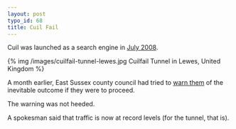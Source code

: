 ```yaml
--- 
layout: post
typo_id: 68
title: Cuil Fail
---
```

Cuil was launched as a search engine in <a href="http://en.wikipedia.org/wiki/Cuil#History">July 2008</a>.

{% img /images/cuilfail-tunnel-lewes.jpg Cuilfail Tunnel in Lewes, United Kingdom %}

<!--more-->

A month earlier, East Sussex county council had tried to <a href="http://www.eastsussex.gov.uk/yourcouncil/pressoffice/pressreleases/2008/06/2007.htm">warn them</a> of the inevitable outcome if they were to proceed.

The warning was not heeded.

A spokesman said that traffic is now at record levels (for the tunnel, that is).
